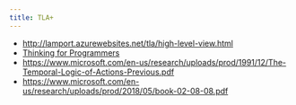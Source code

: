 ```yaml
---
title: TLA+
---
```


- http://lamport.azurewebsites.net/tla/high-level-view.html
- [Thinking for Programmers](https://channel9.msdn.com/Events/Build/2014/3-642)
- https://www.microsoft.com/en-us/research/uploads/prod/1991/12/The-Temporal-Logic-of-Actions-Previous.pdf
- https://www.microsoft.com/en-us/research/uploads/prod/2018/05/book-02-08-08.pdf

